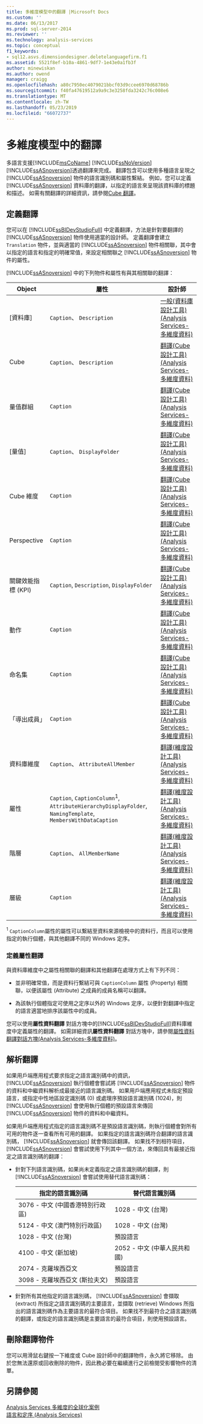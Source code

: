 ```yaml
---
title: 多維度模型中的翻譯 |Microsoft Docs
ms.custom: ''
ms.date: 06/13/2017
ms.prod: sql-server-2014
ms.reviewer: ''
ms.technology: analysis-services
ms.topic: conceptual
f1_keywords:
- sql12.asvs.dimensiondesigner.deletelanguagefirm.f1
ms.assetid: 5521f8ef-b10a-4861-9df7-1e43e0a1fb3f
author: minewiskan
ms.author: owend
manager: craigg
ms.openlocfilehash: a80c7950ec4079021bbcf03d9ccee6970d68786b
ms.sourcegitcommit: f40fa47619512a9a9c3e3258fda3242c76c008e6
ms.translationtype: MT
ms.contentlocale: zh-TW
ms.lasthandoff: 05/23/2019
ms.locfileid: "66072737"
---
```

# <a name="translations-in-multidimensional-models"></a>多維度模型中的翻譯
  多語言支援[!INCLUDE[msCoName](../../includes/msconame-md.md)] [!INCLUDE[ssNoVersion](../../includes/ssnoversion-md.md)] [!INCLUDE[ssASnoversion](../../includes/ssasnoversion-md.md)]透過翻譯來完成。 翻譯包含可以使用多種語言呈現之 [!INCLUDE[ssASnoversion](../../includes/ssasnoversion-md.md)] 物件的語言識別碼和屬性繫結。 例如，您可以定義 [!INCLUDE[ssASnoversion](../../includes/ssasnoversion-md.md)] 資料庫的翻譯，以指定的語言來呈現該資料庫的標題和描述。 如需有關翻譯的詳細資訊，請參閱[Cube 翻譯](../multidimensional-models-olap-logical-cube-objects/cube-translations.md)。  
  
## <a name="defining-translations"></a>定義翻譯  
 您可以在 [!INCLUDE[ssBIDevStudioFull](../../includes/ssbidevstudiofull-md.md)] 中定義翻譯，方法是針對要翻譯的 [!INCLUDE[ssASnoversion](../../includes/ssasnoversion-md.md)] 物件使用適當的設計師。 定義翻譯會建立 `Translation` 物件，並與適當的 [!INCLUDE[ssASnoversion](../../includes/ssasnoversion-md.md)] 物件相關聯，其中會以指定的語言和指定的明確常值，來設定相關聯之 [!INCLUDE[ssASnoversion](../../includes/ssasnoversion-md.md)] 物件的屬性。  
  
 [!INCLUDE[ssASnoversion](../../includes/ssasnoversion-md.md)] 中的下列物件和屬性有與其相關聯的翻譯：  
  
|Object|屬性|設計師|  
|------------|----------------|--------------|  
|[資料庫]|`Caption`、 `Description`|[一般&#40;資料庫設計工具&#41; &#40;Analysis Services-多維度資料&#41;](../general-database-designer-analysis-services-multidimensional-data.md)|  
|Cube|`Caption`、 `Description`|[翻譯&#40;Cube 設計工具&#41; &#40;Analysis Services-多維度資料&#41;](../translations-cube-designer-analysis-services-multidimensional-data.md)|  
|量值群組|`Caption`|[翻譯&#40;Cube 設計工具&#41; &#40;Analysis Services-多維度資料&#41;](../translations-cube-designer-analysis-services-multidimensional-data.md)|  
|[量值]|`Caption`、 `DisplayFolder`|[翻譯&#40;Cube 設計工具&#41; &#40;Analysis Services-多維度資料&#41;](../translations-cube-designer-analysis-services-multidimensional-data.md)|  
|Cube 維度|`Caption`|[翻譯&#40;Cube 設計工具&#41; &#40;Analysis Services-多維度資料&#41;](../translations-cube-designer-analysis-services-multidimensional-data.md)|  
|Perspective|`Caption`|[翻譯&#40;Cube 設計工具&#41; &#40;Analysis Services-多維度資料&#41;](../translations-cube-designer-analysis-services-multidimensional-data.md)|  
|關鍵效能指標 (KPI)|`Caption`, `Description`, `DisplayFolder`|[翻譯&#40;Cube 設計工具&#41; &#40;Analysis Services-多維度資料&#41;](../translations-cube-designer-analysis-services-multidimensional-data.md)|  
|動作|`Caption`|[翻譯&#40;Cube 設計工具&#41; &#40;Analysis Services-多維度資料&#41;](../translations-cube-designer-analysis-services-multidimensional-data.md)|  
|命名集|`Caption`|[翻譯&#40;Cube 設計工具&#41; &#40;Analysis Services-多維度資料&#41;](../translations-cube-designer-analysis-services-multidimensional-data.md)|  
|「導出成員」|`Caption`|[翻譯&#40;Cube 設計工具&#41; &#40;Analysis Services-多維度資料&#41;](../translations-cube-designer-analysis-services-multidimensional-data.md)|  
|資料庫維度|`Caption`、 `AttributeAllMember`|[翻譯&#40;維度設計工具&#41; &#40;Analysis Services-多維度資料&#41;](../translations-dimension-designer-analysis-services-multidimensional-data.md)|  
|屬性|`Caption`, `CaptionColumn`<sup>1</sup>, `AttributeHierarchyDisplayFolder`, `NamingTemplate`, `MembersWithDataCaption`|[翻譯&#40;維度設計工具&#41; &#40;Analysis Services-多維度資料&#41;](../translations-dimension-designer-analysis-services-multidimensional-data.md)|  
|階層|`Caption`、 `AllMemberName`|[翻譯&#40;維度設計工具&#41; &#40;Analysis Services-多維度資料&#41;](../translations-dimension-designer-analysis-services-multidimensional-data.md)|  
|層級|`Caption`|[翻譯&#40;維度設計工具&#41; &#40;Analysis Services-多維度資料&#41;](../translations-dimension-designer-analysis-services-multidimensional-data.md)|  
  
 <sup>1</sup> `CaptionColumn`屬性的屬性可以繫結至資料來源檢視中的資料行，而且可以使用指定的執行個體，與其他翻譯不同的 Windows 定序。  
  
### <a name="defining-attribute-translations"></a>定義屬性翻譯  
 與資料庫維度中之屬性相關聯的翻譯和其他翻譯在處理方式上有下列不同：  
  
-   並非明確常值，而是資料行繫結可與 `CaptionColumn` 屬性 (Property) 相關聯，以便該屬性 (Attribute) 之成員的成員名稱可以翻譯。  
  
-   為該執行個體指定可使用之定序以外的 Windows 定序，以便針對翻譯中指定的語言適當地排序該屬性中的成員。  
  
 您可以使用**屬性資料翻譯** 對話方塊中的[!INCLUDE[ssBIDevStudioFull](../../includes/ssbidevstudiofull-md.md)]資料庫維度中定義屬性的翻譯。 如需詳細資訊**屬性資料翻譯** 對話方塊中，請參閱[屬性資料翻譯對話方塊&#40;Analysis Services-多維度資料&#41;](../attribute-data-translation-dialog-box-analysis-services-multidimensional-data.md)。  
  
## <a name="resolving-translations"></a>解析翻譯  
 如果用戶端應用程式要求指定之語言識別碼中的資訊， [!INCLUDE[ssASnoversion](../../includes/ssasnoversion-md.md)] 執行個體會嘗試將 [!INCLUDE[ssASnoversion](../../includes/ssasnoversion-md.md)] 物件的資料和中繼資料解析成最接近的語言識別碼。 如果用戶端應用程式未指定預設語言，或指定中性地區設定識別碼 (0) 或處理序預設語言識別碼 (1024)，則 [!INCLUDE[ssASnoversion](../../includes/ssasnoversion-md.md)] 會使用執行個體的預設語言來傳回 [!INCLUDE[ssASnoversion](../../includes/ssasnoversion-md.md)] 物件的資料和中繼資料。  
  
 如果用戶端應用程式指定的語言識別碼不是預設語言識別碼，則執行個體會對所有可用的物件逐一查看所有可用的翻譯。 如果指定的語言識別碼符合翻譯的語言識別碼， [!INCLUDE[ssASnoversion](../../includes/ssasnoversion-md.md)] 就會傳回該翻譯。 如果找不到相符項目， [!INCLUDE[ssASnoversion](../../includes/ssasnoversion-md.md)] 會嘗試使用下列其中一個方法，來傳回具有最接近指定之語言識別碼的翻譯：  
  
-   針對下列語言識別碼，如果尚未定義指定之語言識別碼的翻譯，則 [!INCLUDE[ssASnoversion](../../includes/ssasnoversion-md.md)] 會嘗試使用替代語言識別碼：  
  
    |指定的語言識別碼|替代語言識別碼|  
    |-----------------------------------|-----------------------------------|  
    |3076 - 中文 (中國香港特別行政區)|1028 - 中文 (台灣)|  
    |5124 - 中文 (澳門特別行政區)|1028 - 中文 (台灣)|  
    |1028 - 中文 (台灣)|預設語言|  
    |4100 - 中文 (新加坡)|2052 - 中文 (中華人民共和國)|  
    |2074 - 克羅埃西亞文|預設語言|  
    |3098 - 克羅埃西亞文 (斯拉夫文)|預設語言|  
  
-   針對所有其他指定的語言識別碼， [!INCLUDE[ssASnoversion](../../includes/ssasnoversion-md.md)] 會擷取 (extract) 所指定之語言識別碼的主要語言，並擷取 (retrieve) Windows 所指出的語言識別碼作為主要語言的最符合項目。 如果找不到最符合之語言識別碼的翻譯，或指定的語言識別碼是主要語言的最符合項目，則使用預設語言。  
  
## <a name="deleting-translation-objects"></a>刪除翻譯物件  
 您可以用滑鼠右鍵按一下維度或 Cube 設計師中的翻譯物件，永久將它移除。 由於您無法還原或回收刪除的物件，因此務必要在繼續進行之前檢閱受影響物件的清單。  
  
## <a name="see-also"></a>另請參閱  
 [Analysis Services 多維度的全球化案例](../globalization-scenarios-for-analysis-services-multiidimensional.md)   
 [語言和定序 &#40;Analysis Services&#41;](../languages-and-collations-analysis-services.md)  
  
  
